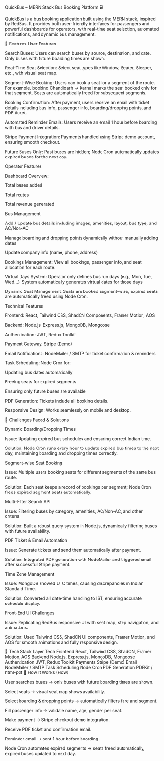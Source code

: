 QuickBus – MERN Stack Bus Booking Platform 🚍

QuickBus is a bus booking application built using the MERN stack, inspired by RedBus. It provides both user-friendly interfaces for passengers and powerful dashboards for operators, with real-time seat selection, automated notifications, and dynamic bus management.

🔹 Features
User Features

Search Buses: Users can search buses by source, destination, and date. Only buses with future boarding times are shown.

Real-Time Seat Selection: Select seat types like Window, Seater, Sleeper, etc., with visual seat map.

Segment-Wise Booking: Users can book a seat for a segment of the route. For example, booking Chandigarh → Karnal marks the seat booked only for that segment. Seats are automatically freed for subsequent segments.

Booking Confirmation: After payment, users receive an email with ticket details including bus info, passenger info, boarding/dropping points, and PDF ticket.

Automated Reminder Emails: Users receive an email 1 hour before boarding with bus and driver details.

Stripe Payment Integration: Payments handled using Stripe demo account, ensuring smooth checkout.

Future Buses Only: Past buses are hidden; Node Cron automatically updates expired buses for the next day.

Operator Features

Dashboard Overview:

Total buses added

Total routes

Total revenue generated

Bus Management:

Add / Update bus details including images, amenities, layout, bus type, and AC/Non-AC

Manage boarding and dropping points dynamically without manually adding dates

Update company info (name, phone, address)

Bookings Management: View all bookings, passenger info, and seat allocation for each route.

Virtual Days System: Operator only defines bus run days (e.g., Mon, Tue, Wed…). System automatically generates virtual dates for those days.

Dynamic Seat Management: Seats are booked segment-wise; expired seats are automatically freed using Node Cron.

Technical Features

Frontend: React, Tailwind CSS, ShadCN Components, Framer Motion, AOS

Backend: Node.js, Express.js, MongoDB, Mongoose

Authentication: JWT, Redux Toolkit

Payment Gateway: Stripe (Demo)

Email Notifications: NodeMailer / SMTP for ticket confirmation & reminders

Task Scheduling: Node Cron for:

Updating bus dates automatically

Freeing seats for expired segments

Ensuring only future buses are available

PDF Generation: Tickets include all booking details.

Responsive Design: Works seamlessly on mobile and desktop.

🔹 Challenges Faced & Solutions

Dynamic Boarding/Dropping Times

Issue: Updating expired bus schedules and ensuring correct Indian time.

Solution: Node Cron runs every hour to update expired bus times to the next day, maintaining boarding and dropping times correctly.

Segment-wise Seat Booking

Issue: Multiple users booking seats for different segments of the same bus route.

Solution: Each seat keeps a record of bookings per segment; Node Cron frees expired segment seats automatically.

Multi-Filter Search API

Issue: Filtering buses by category, amenities, AC/Non-AC, and other criteria.

Solution: Built a robust query system in Node.js, dynamically filtering buses with future availability.

PDF Ticket & Email Automation

Issue: Generate tickets and send them automatically after payment.

Solution: Integrated PDF generation with NodeMailer and triggered email after successful Stripe payment.

Time Zone Management

Issue: MongoDB showed UTC times, causing discrepancies in Indian Standard Time.

Solution: Converted all date-time handling to IST, ensuring accurate schedule display.

Front-End UI Challenges

Issue: Replicating RedBus responsive UI with seat map, step navigation, and animations.

Solution: Used Tailwind CSS, ShadCN UI components, Framer Motion, and AOS for smooth animations and fully responsive design.

🔹 Tech Stack
Layer	Tech
Frontend	React, Tailwind CSS, ShadCN, Framer Motion, AOS
Backend	Node.js, Express.js, MongoDB, Mongoose
Authentication	JWT, Redux Toolkit
Payments	Stripe (Demo)
Email	NodeMailer / SMTP
Task Scheduling	Node Cron
PDF Generation	PDFKit / html-pdf
🔹 How It Works (Flow)

User searches buses → only buses with future boarding times are shown.

Select seats → visual seat map shows availability.

Select boarding & dropping points → automatically filters fare and segment.

Fill passenger info → validate name, age, gender per seat.

Make payment → Stripe checkout demo integration.

Receive PDF ticket and confirmation email.

Reminder email → sent 1 hour before boarding.

Node Cron automates expired segments → seats freed automatically, expired buses updated to next day.
